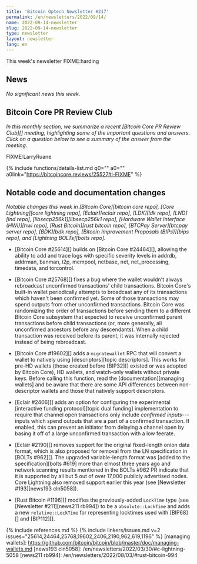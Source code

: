 ```yaml
---
title: 'Bitcoin Optech Newsletter #217'
permalink: /en/newsletters/2022/09/14/
name: 2022-09-14-newsletter
slug: 2022-09-14-newsletter
type: newsletter
layout: newsletter
lang: en
---
```

This week's newsletter FIXME:harding

## News

*No significant news this week.*  <!-- FIXME: harding to update Friday -->

## Bitcoin Core PR Review Club

*In this monthly section, we summarize a recent [Bitcoin Core PR Review Club][]
meeting, highlighting some of the important questions and answers.  Click on a
question below to see a summary of the answer from the meeting.*

FIXME:LarryRuane

{% include functions/details-list.md
  q0=""
  a0=""
  a0link="https://bitcoincore.reviews/25527#l-FIXME"
%}

## Notable code and documentation changes

*Notable changes this week in [Bitcoin Core][bitcoin core repo], [Core
Lightning][core lightning repo], [Eclair][eclair repo], [LDK][ldk repo],
[LND][lnd repo], [libsecp256k1][libsecp256k1 repo], [Hardware Wallet
Interface (HWI)][hwi repo], [Rust Bitcoin][rust bitcoin repo], [BTCPay
Server][btcpay server repo], [BDK][bdk repo], [Bitcoin Improvement
Proposals (BIPs)][bips repo], and [Lightning BOLTs][bolts repo].*

- [Bitcoin Core #25614][] builds on [Bitcoin Core #24464][], allowing
  the ability to add and trace logs with specific severity levels in
  addrdb, addrman, banman, i2p, mempool, netbase, net, net_processing,
  timedata, and torcontrol.

- [Bitcoin Core #25768][] fixes a bug where the wallet wouldn't always
  rebroadcast unconfirmed transactions' child transactions.  Bitcoin
  Core's built-in wallet periodically attempts to broadcast any of its
  transactions which haven't been confirmed yet.  Some of those
  transactions may spend outputs from other unconfirmed transactions.
  Bitcoin Core was randomizing the order of transactions before sending
  them to a different Bitcoin Core subsystem that expected to receive
  unconfirmed parent transactions before child transactions (or, more
  generally, all unconfirmed ancestors before any descendants).  When a
  child transaction was received before its parent, it was internally
  rejected instead of being rebroadcast.

- [Bitcoin Core #19602][] adds a `migratewallet` RPC that will convert a
  wallet to natively using [descriptors][topic descriptors].  This works for pre-HD wallets (those
  created before [BIP32][] existed or was adopted by Bitcoin Core), HD
  wallets, and watch-only wallets without private keys.  Before calling
  this function, read the [documentation][managing wallets] and be aware
  that there are some API differences between non-descriptor wallets and
  those that natively support descriptors.

<!-- FIXME:harding to separate dual funding from interactive funding -->

- [Eclair #2406][] adds an option for configuring the experimental
  [interactive funding protocol][topic dual funding] implementation to
  require that channel open transactions only include *confirmed
  inputs*---inputs which spend outputs that are a part of a confirmed
  transaction.  If enabled, this can prevent an initiator from delaying
  a channel open by basing it off of a large unconfirmed transaction
  with a low feerate.

- [Eclair #2190][] removes support for the original fixed-length onion
  data format, which is also proposed for removal from the LN
  specification in [BOLTs #962][].  The upgraded variable-length format
  was [added to the specification][bolts #619] more than elmost three
  years ago and network scanning results mentioned in the BOLTs #962 PR
  indicate that it is supported by all but 5 out of over 17,000 publicly
  advertised nodes.  Core Lightning also removed support earlier this
  year (see [Newsletter #193][news193 cln5058]).

- [Rust Bitcoin #1196][] modifies the previously-added `LockTime` type
  (see [Newsletter #211][news211 rb994]) to be a `absolute::LockTime`
  and adds a new `relative::LockTime` for representing locktimes used
  with [BIP68][] and [BIP112][].

{% include references.md %}
{% include linkers/issues.md v=2 issues="25614,24464,25768,19602,2406,2190,962,619,1196" %}
[managing wallets]: https://github.com/bitcoin/bitcoin/blob/master/doc/managing-wallets.md
[news193 cln5058]: /en/newsletters/2022/03/30/#c-lightning-5058
[news211 rb994]: /en/newsletters/2022/08/03/#rust-bitcoin-994
